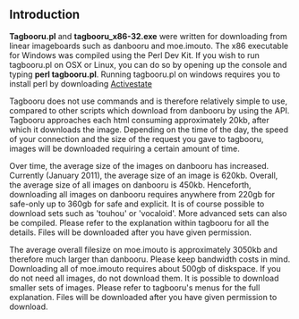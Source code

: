 ## Introduction ##

**Tagbooru.pl** and **tagbooru\_x86-32.exe** were written for downloading from linear imageboards such as danbooru and moe.imouto. The x86 executable for Windows was compiled using the Perl Dev Kit. If you wish to run tagbooru.pl on OSX or Linux, you can do so by opening up the console and typing **perl tagbooru.pl**. Running tagbooru.pl on windows requires you to install perl by downloading [Activestate](http://www.activestate.com/activeperl/downloads)

Tagbooru does not use commands and is therefore relatively simple to use, compared to other scripts which download from danbooru by using the API. Tagbooru approaches each html consuming approximately 20kb, after which it downloads the image. Depending on the time of the day, the speed of your connection and the size of the request you gave to tagbooru, images will be downloaded requiring a certain amount of time.

Over time, the average size of the images on danbooru has increased. Currently (January 2011), the average size of an image is 620kb. Overall, the average size of all images on danbooru is 450kb. Henceforth, downloading all images on danbooru requires anywhere from 220gb for safe-only up to 360gb for safe and explicit. It is of course possible to download sets such as 'touhou' or 'vocaloid'. More advanced sets can also be compiled. Please refer to the explanation within tagbooru for all the details. Files will be downloaded after you have given permission.

The average overall filesize on moe.imouto is approximately 3050kb and therefore much larger than danbooru. Please keep bandwidth costs in mind. Downloading all of moe.imouto requires about 500gb of diskspace. If you do not need all images, do not download them. It is possible to download smaller sets of images. Please refer to tagbooru's menus for the full explanation. Files will be downloaded after you have given permission to download.